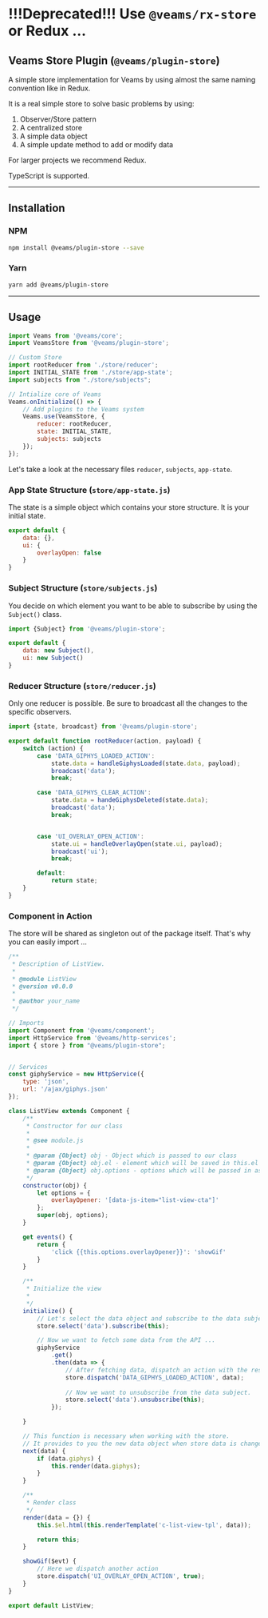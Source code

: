 [//]: # ({{#wrapWith "content-section"}})

[//]: #     ({{#wrapWith "grid-row"}})
[//]: #         ({{#wrapWith "grid-col" colClasses="is-col-tablet-l-8"}})

# !!!Deprecated!!! Use `@veams/rx-store` or Redux ...

## Veams Store Plugin (`@veams/plugin-store`)

A simple store implementation for Veams by using almost the same naming convention like in Redux.

It is a real simple store to solve basic problems by using:

1. Observer/Store pattern
1. A centralized store
1. A simple data object
1. A simple update method to add or modify data

For larger projects we recommend Redux. 

TypeScript is supported. 

------------------

## Installation

### NPM

``` bash 
npm install @veams/plugin-store --save
```

### Yarn 

``` bash 
yarn add @veams/plugin-store
```

------------------

## Usage

```js
import Veams from '@veams/core';
import VeamsStore from '@veams/plugin-store';

// Custom Store 
import rootReducer from './store/reducer';
import INITIAL_STATE from './store/app-state';
import subjects from "./store/subjects";

// Intialize core of Veams
Veams.onInitialize(() => {
   	// Add plugins to the Veams system
	Veams.use(VeamsStore, {
		reducer: rootReducer,
        state: INITIAL_STATE,
        subjects: subjects
	});
});
```

Let's take a look at the necessary files `reducer`, `subjects`, `app-state`.

### App State Structure (`store/app-state.js`)

The state is a simple object which contains your store structure. It is your initial state.

```js
export default {
	data: {},
	ui: {
		overlayOpen: false
	}
}
```

### Subject Structure (`store/subjects.js`)

You decide on which element you want to be able to subscribe by using the `Subject()` class. 

```js
import {Subject} from '@veams/plugin-store';

export default {
	data: new Subject(),
	ui: new Subject()
}
```

### Reducer Structure (`store/reducer.js`)

Only one reducer is possible. Be sure to broadcast all the changes to the specific observers. 

```js
import {state, broadcast} from '@veams/plugin-store';

export default function rootReducer(action, payload) {
	switch (action) {
		case 'DATA_GIPHYS_LOADED_ACTION':
			state.data = handleGiphysLoaded(state.data, payload);
			broadcast('data');
			break;

		case 'DATA_GIPHYS_CLEAR_ACTION':
			state.data = handeGiphysDeleted(state.data);
			broadcast('data');
			break;


		case 'UI_OVERLAY_OPEN_ACTION':
			state.ui = handleOverlayOpen(state.ui, payload);
			broadcast('ui');
			break;

		default:
			return state;
	}
}
```

### Component in Action 

The store will be shared as singleton out of the package itself. That's why you can easily import ...

```js
/**
 * Description of ListView.
 *
 * @module ListView
 * @version v0.0.0
 *
 * @author your_name
 */

// Imports
import Component from '@veams/component';
import HttpService from '@veams/http-services';
import { store } from "@veams/plugin-store";


// Services
const giphyService = new HttpService({
	type: 'json',
	url: '/ajax/giphys.json'
});

class ListView extends Component {
	/**
	 * Constructor for our class
	 *
	 * @see module.js
	 *
	 * @param {Object} obj - Object which is passed to our class
	 * @param {Object} obj.el - element which will be saved in this.el
	 * @param {Object} obj.options - options which will be passed in as JSON object
	 */
	constructor(obj) {
		let options = {
			overlayOpener: '[data-js-item="list-view-cta"]'
		};
		super(obj, options);
	}

	get events() {
		return {
			'click {{this.options.overlayOpener}}': 'showGif'
		}
	}

	/**
	 * Initialize the view
	 *
	 */
	initialize() {
		// Let's select the data object and subscribe to the data subject with this component
		store.select('data').subscribe(this);

        // Now we want to fetch some data from the API ... 
		giphyService
			.get()
			.then(data => {
				// After fetching data, dispatch an action with the response as payload.
				store.dispatch('DATA_GIPHYS_LOADED_ACTION', data);
				
				// Now we want to unsubscribe from the data subject.
				store.select('data').unsubscribe(this);
			});

	}

    // This function is necessary when working with the store. 
    // It provides to you the new data object when store data is changed.
	next(data) {
		if (data.giphys) {
			this.render(data.giphys);
		}
	}

	/**
	 * Render class
	 */
	render(data = {}) {
		this.$el.html(this.renderTemplate('c-list-view-tpl', data));

		return this;
	}

	showGif($evt) {
		// Here we dispatch another action 
		store.dispatch('UI_OVERLAY_OPEN_ACTION', true);
	}
}

export default ListView;
```

[//]: #         ({{/wrapWith}})
[//]: #     ({{/wrapWith}})

[//]: # ({{/wrapWith}})
